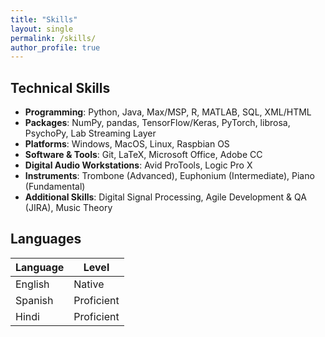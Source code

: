 ```yaml
---
title: "Skills"
layout: single
permalink: /skills/
author_profile: true
---
```


## Technical Skills

- **Programming**: Python, Java, Max/MSP, R, MATLAB, SQL, XML/HTML
- **Packages**: NumPy, pandas, TensorFlow/Keras, PyTorch, librosa, PsychoPy, Lab Streaming Layer
- **Platforms**: Windows, MacOS, Linux, Raspbian OS
- **Software & Tools**: Git, LaTeX, Microsoft Office, Adobe CC
- **Digital Audio Workstations**: Avid ProTools, Logic Pro X
- **Instruments**: Trombone (Advanced), Euphonium (Intermediate), Piano (Fundamental)
- **Additional Skills**: Digital Signal Processing, Agile Development & QA (JIRA), Music Theory

## Languages

| Language | Level       |
|----------|-------------|
| English  | Native      |
| Spanish  | Proficient  |
| Hindi    | Proficient  |